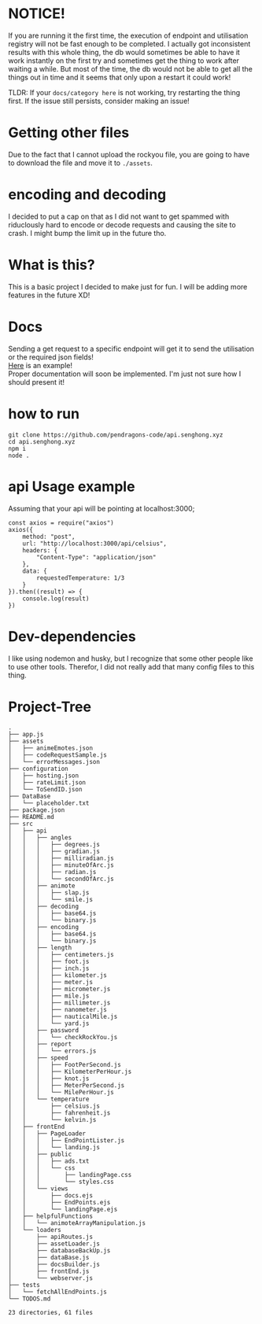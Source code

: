 # NOTICE!
If you are running it the first time, the execution of endpoint and utilisation registry will not be fast enough to be completed. I actually got inconsistent results with this whole thing, the db would sometimes be able to have it work instantly on the first try and sometimes get the thing to work after waiting a while. But most of the time, the db would not be able to get all the things out in time and it seems that only upon a restart it could work!				

TLDR: If your `docs/category here` is not working, try restarting the thing first. If the issue still persists, consider making an issue!

# Getting other files

Due to the fact that I cannot upload the rockyou file, you are going to have to download the file and move it to `./assets`.

# encoding and decoding
I decided to put a cap on that as I did not want to get spammed with riduclously hard to encode or decode requests and causing the site to crash. I might bump the limit up in the future tho.

# What is this?
This is a basic project I decided to make just for fun. I will be adding more features in the future XD!

# Docs
Sending a get request to a specific endpoint will get it to send the utilisation or the required json fields!				
[Here](https://api.senghong.xyz/api/secondOfArc) is an example!			
Proper documentation will soon be implemented. I'm just not sure how I should present it!

# how to run
```
git clone https://github.com/pendragons-code/api.senghong.xyz
cd api.senghong.xyz
npm i
node .
```

# api Usage example
Assuming that your api will be pointing at localhost:3000;
```
const axios = require("axios")
axios({
	method: "post",
	url: "http://localhost:3000/api/celsius",
	headers: {
		"Content-Type": "application/json"
	},
	data: {
		requestedTemperature: 1/3
	}
}).then((result) => {
	console.log(result)
})
```
# Dev-dependencies
I like using nodemon and husky, but I recognize that some other people like to use other tools. Therefor, I did not really add that many config files to this thing.

# Project-Tree
```
.
├── app.js
├── assets
│   ├── animeEmotes.json
│   ├── codeRequestSample.js
│   └── errorMessages.json
├── configuration
│   ├── hosting.json
│   ├── rateLimit.json
│   └── ToSendID.json
├── DataBase
│   └── placeholder.txt
├── package.json
├── README.md
├── src
│   ├── api
│   │   ├── angles
│   │   │   ├── degrees.js
│   │   │   ├── gradian.js
│   │   │   ├── milliradian.js
│   │   │   ├── minuteOfArc.js
│   │   │   ├── radian.js
│   │   │   └── secondOfArc.js
│   │   ├── animote
│   │   │   ├── slap.js
│   │   │   └── smile.js
│   │   ├── decoding
│   │   │   ├── base64.js
│   │   │   └── binary.js
│   │   ├── encoding
│   │   │   ├── base64.js
│   │   │   └── binary.js
│   │   ├── length
│   │   │   ├── centimeters.js
│   │   │   ├── foot.js
│   │   │   ├── inch.js
│   │   │   ├── kilometer.js
│   │   │   ├── meter.js
│   │   │   ├── micrometer.js
│   │   │   ├── mile.js
│   │   │   ├── millimeter.js
│   │   │   ├── nanometer.js
│   │   │   ├── nauticalMile.js
│   │   │   └── yard.js
│   │   ├── password
│   │   │   └── checkRockYou.js
│   │   ├── report
│   │   │   └── errors.js
│   │   ├── speed
│   │   │   ├── FootPerSecond.js
│   │   │   ├── KilometerPerHour.js
│   │   │   ├── knot.js
│   │   │   ├── MeterPerSecond.js
│   │   │   └── MilePerHour.js
│   │   └── temperature
│   │       ├── celsius.js
│   │       ├── fahrenheit.js
│   │       └── kelvin.js
│   ├── frontEnd
│   │   ├── PageLoader
│   │   │   ├── EndPointLister.js
│   │   │   └── landing.js
│   │   ├── public
│   │   │   ├── ads.txt
│   │   │   └── css
│   │   │       ├── landingPage.css
│   │   │       └── styles.css
│   │   └── views
│   │       ├── docs.ejs
│   │       ├── EndPoints.ejs
│   │       └── landingPage.ejs
│   ├── helpfulFunctions
│   │   └── animoteArrayManipulation.js
│   └── loaders
│       ├── apiRoutes.js
│       ├── assetLoader.js
│       ├── databaseBackUp.js
│       ├── dataBase.js
│       ├── docsBuilder.js
│       ├── frontEnd.js
│       └── webserver.js
├── tests
│   └── fetchAllEndPoints.js
└── TODOS.md

23 directories, 61 files
```
